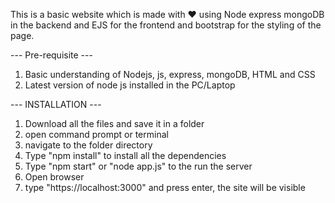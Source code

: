 This is a basic website which is made with ❤️ using Node express mongoDB in the backend and EJS for the frontend and bootstrap for the styling of the page. 

--- Pre-requisite ---
1. Basic understanding of Nodejs, js, express, mongoDB, HTML and CSS 
2. Latest version of node js installed in the PC/Laptop 

--- INSTALLATION --- 

1. Download all the files and save it in a folder
2. open command prompt or terminal
3. navigate to the folder directory
4. Type "npm install" to install all the dependencies
5. Type "npm start" or "node app.js" to the run the server
6. Open browser
7. type "https://localhost:3000" and press enter, the site will be visible  
